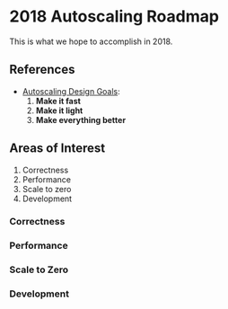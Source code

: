 # 2018 Autoscaling Roadmap

This is what we hope to accomplish in 2018.

## References

* [Autoscaling Design Goals](README.md#design-goals):
  1. **Make it fast**
  2. **Make it light**
  3. **Make everything better**

## Areas of Interest

1. Correctness
2. Performance
3. Scale to zero
4. Development

### Correctness

### Performance

### Scale to Zero

### Development
